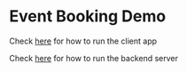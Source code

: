 # Event Booking Demo

Check [here](./react-graphql-client/README.md) for how to run the client app

Check [here](./express-graphql-server/README.md) for how to run the backend server
